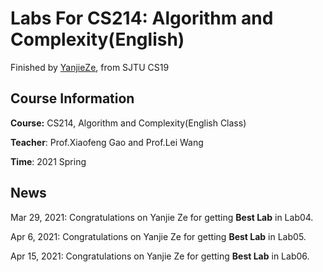 # Labs For CS214: Algorithm and Complexity(English)
Finished by [YanjieZe](), from SJTU CS19

## Course Information

**Course:** CS214, Algorithm and Complexity(English Class)

**Teacher**: Prof.Xiaofeng Gao and Prof.Lei Wang

**Time**: 2021 Spring



## News

Mar 29, 2021: Congratulations on Yanjie Ze for getting **Best Lab** in Lab04.

Apr 6, 2021: Congratulations on Yanjie Ze for getting **Best Lab** in Lab05.

Apr 15, 2021: Congratulations on Yanjie Ze for getting **Best Lab** in Lab06.